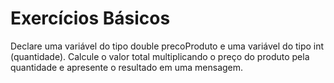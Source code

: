# Exercícios Básicos
Declare uma variável do tipo double precoProduto e uma variável do tipo int (quantidade). Calcule o valor total multiplicando o preço do produto pela quantidade e apresente o resultado em uma mensagem.​
